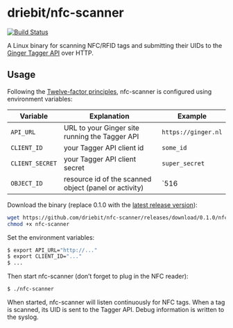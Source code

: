 driebit/nfc-scanner
===================

[![Build Status](https://travis-ci.org/driebit/nfc-scanner.svg?branch=master)](https://travis-ci.org/driebit/nfc-scanner)

A Linux binary for scanning NFC/RFID tags and submitting their UIDs to the 
[Ginger Tagger API](https://github.com/driebit/ginger/blob/master/modules/mod_ginger_tagger/README.md)
over HTTP.

Usage
-----

Following the [Twelve-factor principles](https://12factor.net), nfc-scanner is
configured using environment variables:

| Variable        | Explanation                                           | Example             |
| --------------- | ----------------------------------------------------- | ------------------- |
| `API_URL`       | URL to your Ginger site running the Tagger API        | `https://ginger.nl` |
| `CLIENT_ID`     | your Tagger API client id                             | `some_id`           |
| `CLIENT_SECRET` | your Tagger API client secret                         | `super_secret`      |
| `OBJECT_ID`     | resource id of the scanned object (panel or activity) | `516                |

Download the binary (replace 0.1.0 with the [latest release version](https://github.com/driebit/nfc-scanner/releases)):

```bash
wget https://github.com/driebit/nfc-scanner/releases/download/0.1.0/nfc-scanner
chmod +x nfc-scanner
```

Set the environment variables:

```bash
$ export API_URL="http://..."
$ export CLIENT_ID="..."
$ ...
```

Then start nfc-scanner (don’t forget to plug in the NFC reader):

```bash
$ ./nfc-scanner
```

When started, nfc-scanner will listen continuously for NFC tags. When a tag is 
scanned, its UID is sent to the Tagger API. Debug information is written to the
syslog.
